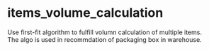 # items_volume_calculation
Use first-fit algorithm to fulfill volumn calculation of multiple items.  
The algo is used in recommdation of packaging box in warehouse.

